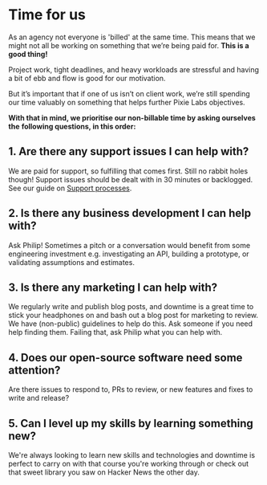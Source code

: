# Time for us

As an agency not everyone is 'billed' at the same time. This means that we might
not all be working on something that we’re being paid for.
**This is a good thing!**

Project work, tight deadlines, and heavy workloads are stressful and having a
bit of ebb and flow is good for our motivation.

But it’s important that if one of us isn’t on client work, we’re still spending
our time valuably on something that helps further Pixie Labs objectives.

**With that in mind, we prioritise our non-billable time by asking ourselves the**
**following questions, in this order:**

## 1. Are there any support issues I can help with?
We are paid for support, so fulfilling that comes first. Still no rabbit holes
though! Support issues should be dealt with in 30 minutes or backlogged. See our
guide on [Support processes](../ongoing-support/support-processes).

## 2. Is there any business development I can help with?
Ask Philip! Sometimes a pitch or a conversation would benefit from some
engineering investment e.g. investigating an API, building a prototype, or
validating assumptions and estimates.

## 3. Is there any marketing I can help with?
We regularly write and publish blog posts, and downtime is a great time to stick
your headphones on and bash out a blog post for marketing to review. We have
(non-public) guidelines to help do this. Ask someone if you need help finding
them. Failing that, ask Philip what you can help with.

## 4. Does our open-source software need some attention?
Are there issues to respond to, PRs to review, or new features and fixes to
write and release?

## 5. Can I level up my skills by learning something new?
We're always looking to learn new skills and technologies and downtime is
perfect to carry on with that course you're working through or check out that
sweet library you saw on Hacker News the other day.